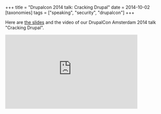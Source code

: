 +++
title = "Drupalcon 2014 talk: Cracking Drupal"
date = 2014-10-02
[taxonomies]
tags = ["speaking", "security", "drupalcon"]
+++

Here are [the slides](https://docs.google.com/presentation/d/1LWXRbcQUTj9NDHg8gHplAc7EGy94nmbUEUryWLHJqBg/edit?usp=sharing) and the video of our DrupalCon Amsterdam 2014 talk "Cracking Drupal".

<iframe width="420" height="236" src="https://www.youtube-nocookie.com/embed/ZkNGObI4nlU" frameborder="0" allow="accelerometer; autoplay; encrypted-media; gyroscope; picture-in-picture" allowfullscreen></iframe>

<!-- more -->
